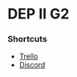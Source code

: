 # DEP II G2

### Shortcuts

- [Trello](https://trello.com/w/dataengineeringproject22)
- [Discord](https://discord.gg/b633QwAy3k)
